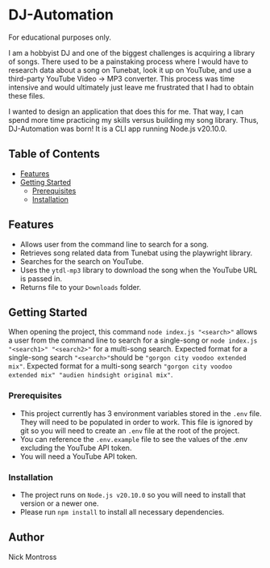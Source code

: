# DJ-Automation

For educational purposes only.

I am a hobbyist DJ and one of the biggest challenges is acquiring a library of songs. There used to be a painstaking process where I would have to research data about a song on Tunebat, look it up on YouTube, and use a third-party YouTube Video -> MP3 converter. This process was time intensive and would ultimately just leave me frustrated that I had to obtain these files.

I wanted to design an application that does this for me. That way, I can spend more time practicing my skills versus building my song library. Thus, DJ-Automation was born! It is a CLI app running Node.js v20.10.0.

## Table of Contents

- [Features](#features)
- [Getting Started](#getting-started)
  - [Prerequisites](#prerequisites)
  - [Installation](#installation)

## Features

- Allows user from the command line to search for a song.
- Retrieves song related data from Tunebat using the playwright library.
- Searches for the search on YouTube.
- Uses the `ytdl-mp3` library to download the song when the YouTube URL is passed in.
- Returns file to your `Downloads` folder.

## Getting Started

When opening the project, this command `node index.js "<search>"` allows a user from the command line to search for a single-song or `node index.js "<search1>" "<search2>"` for a multi-song search. Expected format for a single-song search `"<search>"`should be `"gorgon city voodoo extended mix"`. Expected format for a multi-song search `"gorgon city voodoo extended mix" "audien hindsight original mix"`.

### Prerequisites

- This project currently has 3 environment variables stored in the `.env` file. They will need to be populated in order to work. This file is ignored by git so you will need to create an `.env` file at the root of the project.
- You can reference the `.env.example` file to see the values of the .env excluding the YouTube API token.
- You will need a YouTube API token.

### Installation

- The project runs on `Node.js v20.10.0` so you will need to install that version or a newer one. 
- Please run `npm install` to install all necessary dependencies.

## Author
Nick Montross
